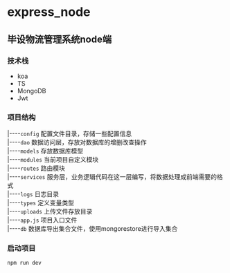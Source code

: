 # express_node
## 毕设物流管理系统node端

### 技术栈
* koa
* TS
* MongoDB
* Jwt

### 项目结构
|----`config`    配置文件目录，存储一些配置信息  
|----`dao`       数据访问层，存放对数据库的增删改查操作  
|----`models`    存放数据库模型  
|----`modules`   当前项目自定义模块  
|----`routes`    路由模块  
|----`services`  服务层，业务逻辑代码在这一层编写，将数据处理成前端需要的格式  
|----`logs`      日志目录  
|----`types`     定义变量类型  
|----`uploads`   上传文件存放目录  
|----`app.js`    项目入口文件  
|----`db`        数据库导出集合文件，使用mongorestore进行导入集合

### 启动项目
`npm run dev`
